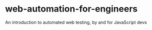 # web-automation-for-engineers
An introduction to automated web testing, by and for JavaScript devs
